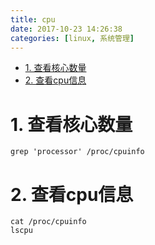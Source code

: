 ```yaml
---
title: cpu
date: 2017-10-23 14:26:38
categories: [linux, 系统管理]
---
```

<!-- TOC -->

- [1. 查看核心数量](#1-查看核心数量)
- [2. 查看cpu信息](#2-查看cpu信息)

<!-- /TOC -->

<a id="markdown-1-查看核心数量" name="1-查看核心数量"></a>
# 1. 查看核心数量
```
grep 'processor' /proc/cpuinfo
```

<a id="markdown-2-查看cpu信息" name="2-查看cpu信息"></a>
# 2. 查看cpu信息
```
cat /proc/cpuinfo
lscpu
```